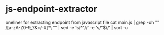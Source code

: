 # js-endpoint-extractor
oneliner for extracting endpoint from javascript file
cat main.js | grep -oh "\" \/[a-zA-Z0-9_?&=/\-\#]*\ "" | sed -e 's/^"//' -e 's/"$//' | sort -u
